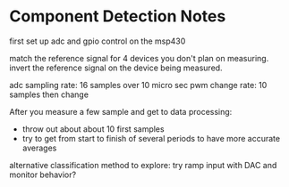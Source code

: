 # Component Detection Notes

first set up adc and gpio control on the msp430

match the reference signal for 4 devices you don't plan on measuring. invert the reference signal on the device being measured.

adc sampling rate: 16 samples over 10 micro sec
pwm change rate: 10 samples then change


After you measure a few sample and get to data processing:

- throw out about about 10 first samples
- try to get from start to finish of several periods to have more accurate averages


alternative classification method to explore:
try ramp input with DAC and monitor behavior? 